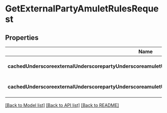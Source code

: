 # GetExternalPartyAmuletRulesRequest

## Properties
Name | Type | Description | Notes
------------ | ------------- | ------------- | -------------
**cachedUnderscoreexternalUnderscorepartyUnderscoreamuletUnderscorerulesUnderscorecontractUnderscoreid** | **string** |  | [optional] [default to null]
**cachedUnderscoreexternalUnderscorepartyUnderscoreamuletUnderscorerulesUnderscoredomainUnderscoreid** | **string** |  | [optional] [default to null]

[[Back to Model list]](../README.md#documentation-for-models) [[Back to API list]](../README.md#documentation-for-api-endpoints) [[Back to README]](../README.md)


